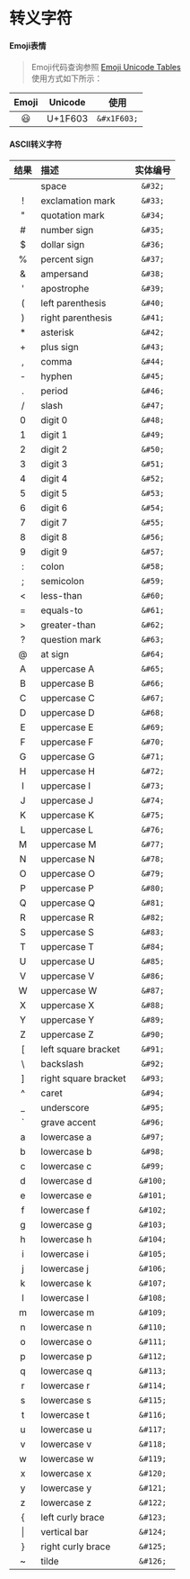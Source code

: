 # 转义字符

#### Emoji表情

> Emoji代码查询参照 [Emoji Unicode Tables](https://apps.timwhitlock.info/emoji/tables/unicode)  
> 使用方式如下所示：  

| Emoji | Unicode | 使用 |
|:--:|:--:|:--:|
|&#x1F603;|U+1F603|```&#x1F603;```|

#### ASCII转义字符

|结果 |	描述 | 实体编号|
|:--:|:--|:--:|
| &#32; | space	| ```&#32;``` |
| &#33; | exclamation mark	| ```&#33;``` |
| &#34; | quotation mark	| ```&#34;``` |
| &#35; | number sign	| ```&#35;``` |
| &#36; | dollar sign	| ```&#36;``` |
| &#37; | percent sign	| ```&#37;``` |
| &#38; | ampersand	| ```&#38;``` |
| &#39; | apostrophe	| ```&#39;``` |
| &#40; | left parenthesis	| ```&#40;``` |
| &#41; | right parenthesis	| ```&#41;``` |
| &#42; | asterisk	| ```&#42;``` |
| &#43; | plus sign	| ```&#43;``` |
| &#44; | comma	| ```&#44;``` |
| &#45; | hyphen	| ```&#45;``` |
| &#46; | period	| ```&#46;``` |
| &#47; | slash	| ```&#47;``` |
| &#48; | digit 0	| ```&#48;``` |
| &#49; | digit 1	| ```&#49;``` |
| &#50; | digit 2	| ```&#50;``` |
| &#51; | digit 3	| ```&#51;``` |
| &#52; | digit 4	| ```&#52;``` |
| &#53; | digit 5	| ```&#53;``` |
| &#54; | digit 6	| ```&#54;``` |
| &#55; | digit 7	| ```&#55;``` |
| &#56; | digit 8	| ```&#56;``` |
| &#57; | digit 9	| ```&#57;``` |
| &#58; | colon	| ```&#58;``` |
| &#59; | semicolon	| ```&#59;``` |
| &#60; | less-than	| ```&#60;``` |
| &#61; | equals-to	| ```&#61;``` |
| &#62; | greater-than	| ```&#62;``` |
| &#63; | question mark	| ```&#63;``` |
| &#64; | at sign	| ```&#64;``` |
| &#65; | uppercase A	| ```&#65;``` |
| &#66; | uppercase B	| ```&#66;``` |
| &#67; | uppercase C	| ```&#67;``` |
| &#68; | uppercase D	| ```&#68;``` |
| &#69; | uppercase E	| ```&#69;``` |
| &#70; | uppercase F	| ```&#70;``` |
| &#71; | uppercase G	| ```&#71;``` |
| &#72; | uppercase H	| ```&#72;``` |
| &#73; | uppercase I	| ```&#73;``` |
| &#74; | uppercase J	| ```&#74;``` |
| &#75; | uppercase K	| ```&#75;``` |
| &#76; | uppercase L	| ```&#76;``` |
| &#77; | uppercase M	| ```&#77;``` |
| &#78; | uppercase N	| ```&#78;``` |
| &#79; | uppercase O	| ```&#79;``` |
| &#80; | uppercase P	| ```&#80;``` |
| &#81; | uppercase Q	| ```&#81;``` |
| &#82; | uppercase R	| ```&#82;``` |
| &#83; | uppercase S	| ```&#83;``` |
| &#84; | uppercase T	| ```&#84;``` |
| &#85; | uppercase U	| ```&#85;``` |
| &#86; | uppercase V	| ```&#86;``` |
| &#87; | uppercase W	| ```&#87;``` |
| &#88; | uppercase X	| ```&#88;``` |
| &#89; | uppercase Y	| ```&#89;``` |
| &#90; | uppercase Z	| ```&#90;``` |
| &#91; | left square bracket	| ```&#91;``` |
| &#92; | backslash	| ```&#92;``` |
| &#93; | right square bracket	| ```&#93;``` |
| &#94; | caret	| ```&#94;``` |
| &#95; | underscore	| ```&#95;``` |
| &#96; | grave accent	| ```&#96;``` |
| &#97; | lowercase a	| ```&#97;``` |
| &#98; | lowercase b	| ```&#98;``` |
| &#99; | lowercase c	| ```&#99;``` |
| &#100; | lowercase d	| ```&#100;``` |
| &#101; | lowercase e	| ```&#101;``` |
| &#102; | lowercase f	| ```&#102;``` |
| &#103; | lowercase g	| ```&#103;``` |
| &#104; | lowercase h	| ```&#104;``` |
| &#105; | lowercase i	| ```&#105;``` |
| &#106; | lowercase j	| ```&#106;``` |
| &#107; | lowercase k	| ```&#107;``` |
| &#108; | lowercase l	| ```&#108;``` |
| &#109; | lowercase m	| ```&#109;``` |
| &#110; | lowercase n	| ```&#110;``` |
| &#111; | lowercase o	| ```&#111;``` |
| &#112; | lowercase p	| ```&#112;``` |
| &#113; | lowercase q	| ```&#113;``` |
| &#114; | lowercase r	| ```&#114;``` |
| &#115; | lowercase s	| ```&#115;``` |
| &#116; | lowercase t	| ```&#116;``` |
| &#117; | lowercase u	| ```&#117;``` |
| &#118; | lowercase v	| ```&#118;``` |
| &#119; | lowercase w	| ```&#119;``` |
| &#120; | lowercase x	| ```&#120;``` |
| &#121; | lowercase y	| ```&#121;``` |
| &#122; | lowercase z	| ```&#122;``` |
| &#123; | left curly brace	| ```&#123;``` |
| &#124; | vertical bar	| ```&#124;``` |
| &#125; | right curly brace	| ```&#125;``` |
| &#126; | tilde	| ```&#126;``` |
